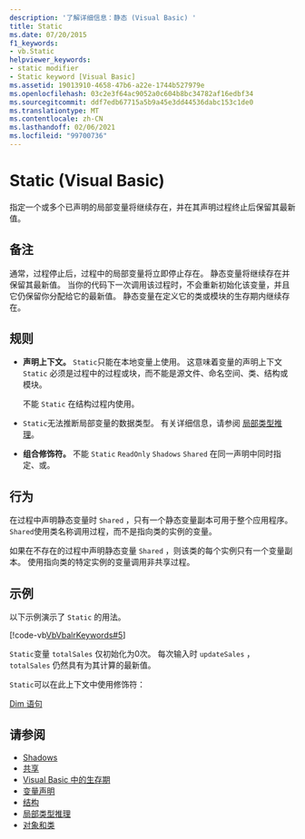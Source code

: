 ```yaml
---
description: '了解详细信息：静态 (Visual Basic) '
title: Static
ms.date: 07/20/2015
f1_keywords:
- vb.Static
helpviewer_keywords:
- static modifier
- Static keyword [Visual Basic]
ms.assetid: 19013910-4658-47b6-a22e-1744b527979e
ms.openlocfilehash: 03c2e3f64ac9052a0c604b8bc34782af16edbf34
ms.sourcegitcommit: ddf7edb67715a5b9a45e3dd44536dabc153c1de0
ms.translationtype: MT
ms.contentlocale: zh-CN
ms.lasthandoff: 02/06/2021
ms.locfileid: "99700736"
---
```

# <a name="static-visual-basic"></a>Static (Visual Basic)

指定一个或多个已声明的局部变量将继续存在，并在其声明过程终止后保留其最新值。  
  
## <a name="remarks"></a>备注  

 通常，过程停止后，过程中的局部变量将立即停止存在。 静态变量将继续存在并保留其最新值。 当你的代码下一次调用该过程时，不会重新初始化该变量，并且它仍保留你分配给它的最新值。 静态变量在定义它的类或模块的生存期内继续存在。  
  
## <a name="rules"></a>规则  
  
- **声明上下文。** `Static`只能在本地变量上使用。 这意味着变量的声明上下文 `Static` 必须是过程中的过程或块，而不能是源文件、命名空间、类、结构或模块。  
  
     不能 `Static` 在结构过程内使用。  
  
- `Static`无法推断局部变量的数据类型。 有关详细信息，请参阅 [局部类型推理](../../programming-guide/language-features/variables/local-type-inference.md)。  
  
- **组合修饰符。** 不能 `Static` `ReadOnly` `Shadows` `Shared` 在同一声明中同时指定、或。  
  
## <a name="behavior"></a>行为  

 在过程中声明静态变量时 `Shared` ，只有一个静态变量副本可用于整个应用程序。 `Shared`使用类名称调用过程，而不是指向类的实例的变量。  
  
 如果在不存在的过程中声明静态变量 `Shared` ，则该类的每个实例只有一个变量副本。 使用指向类的特定实例的变量调用非共享过程。  
  
## <a name="example"></a>示例  

 以下示例演示了 `Static` 的用法。  
  
 [!code-vb[VbVbalrKeywords#5](~/samples/snippets/visualbasic/VS_Snippets_VBCSharp/VbVbalrKeywords/VB/Class1.vb#5)]  
  
 `Static`变量 `totalSales` 仅初始化为0次。 每次输入时 `updateSales` ， `totalSales` 仍然具有为其计算的最新值。  
  
 `Static`可以在此上下文中使用修饰符：  
  
 [Dim 语句](../statements/dim-statement.md)  
  
## <a name="see-also"></a>请参阅

- [Shadows](shadows.md)
- [共享](shared.md)
- [Visual Basic 中的生存期](../../programming-guide/language-features/declared-elements/lifetime.md)
- [变量声明](../../programming-guide/language-features/variables/variable-declaration.md)
- [结构](../../programming-guide/language-features/data-types/structures.md)
- [局部类型推理](../../programming-guide/language-features/variables/local-type-inference.md)
- [对象和类](../../programming-guide/language-features/objects-and-classes/index.md)
